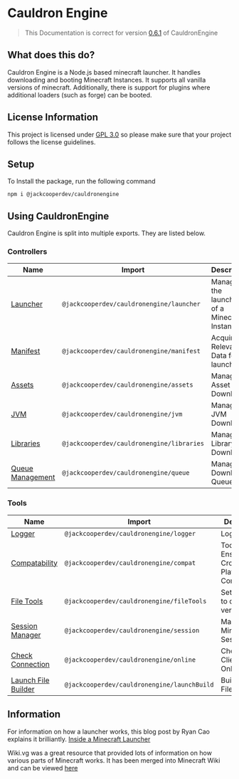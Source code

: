# Cauldron Engine

> This Documentation is correct for version [0.6.1](https://github.com/jackcooperdev/CauldronEngine/releases/tag/0.6.0)
> of CauldronEngine

## What does this do?

Cauldron Engine is a Node.js based minecraft launcher. It handles downloading and booting Minecraft Instances. It
supports all vanilla versions of minecraft. Additionally, there is support for plugins where additional loaders (such as
forge) can be booted.

## License Information

This project is licensed under [GPL 3.0](https://choosealicense.com/licenses/gpl-3.0/) so please make sure that your
project follows the license guidelines.

## Setup

To Install the package, run the following command

```
npm i @jackcooperdev/cauldronengine
```

## Using CauldronEngine

Cauldron Engine is split into multiple exports. They are listed below.

### Controllers

| Name                                          | Import                                        | Description                                   |
|-----------------------------------------------|-----------------------------------------------|-----------------------------------------------|
| [Launcher](/engine/controllers/launcher)      | ```@jackcooperdev/cauldronengine/launcher```  | Manages the launching of a Minecraft Instance |
| [Manifest](/engine/controllers/manifest)      | ```@jackcooperdev/cauldronengine/manifest```  | Acquires Relevant Data for launch             |
| [Assets](/engine/controllers/asset)           | ```@jackcooperdev/cauldronengine/assets```    | Manages Asset Download                        |
| [JVM](/engine/controllers/jvm)                | ```@jackcooperdev/cauldronengine/jvm```       | Manages JVM Download                          |
| [Libraries](/engine/controllers/library)      | ```@jackcooperdev/cauldronengine/libraries``` | Manages Library Download                      |
| [Queue Management](/engine/controllers/queue) | ```@jackcooperdev/cauldronengine/queue```     | Manages Download Queues                       |

### Tools

| Name                                         | Import                                          | Description                                 |
|----------------------------------------------|-------------------------------------------------|---------------------------------------------|
| [Logger](/engine/tools/logger)               | ```@jackcooperdev/cauldronengine/logger```      | Logging                                     |
| [Compatability](/engine/tools/compat)        | ```@jackcooperdev/cauldronengine/compat```      | Tool to Ensure Cross-Platform Compatability |
| [File Tools](/engine/tools/file)             | ```@jackcooperdev/cauldronengine/fileTools```   | Set of Tools to download / verify files     |
| [Session Manager](/engine/tools/session)     | ```@jackcooperdev/cauldronengine/session```     | Manages Minecraft Sessions                  |
| [Check Connection](/engine/tools/connection) | ```@jackcooperdev/cauldronengine/online```      | Checks if Client is Online                  |
| [Launch File Builder](/engine/tools/launch)  | ```@jackcooperdev/cauldronengine/launchBuild``` | Builds launch File                          |


## Information

For information on how a launcher works, this blog post by Ryan Cao explains it brilliantly.
[Inside a Minecraft Launcher](https://ryanccn.dev/posts/inside-a-minecraft-launcher/)

Wiki.vg was a great resource that provided lots of information on how various parts of Minecraft works.
It has been merged into Minecraft Wiki
and can be viewed [here](https://minecraft.wiki/w/Microsoft_authentication#Navigation)